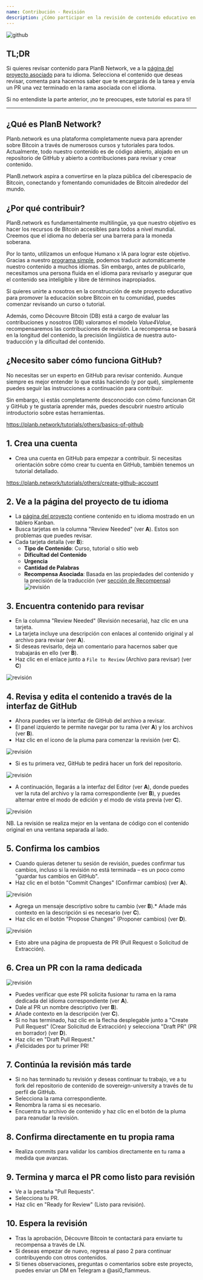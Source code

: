 ```yaml
---
name: Contribución - Revisión
description: ¿Cómo participar en la revisión de contenido educativo en PlanB Network?
---
```

![github](assets/cover.webp)

## TL;DR
Si quieres revisar contenido para PlanB Network, ve a la [página del proyecto asociado](https://github.com/PlanB-Network/bitcoin-educational-content/projects?query=is%3Aopen) para tu idioma. Selecciona el contenido que deseas revisar, comenta para hacernos saber que te encargarás de la tarea y envía un PR una vez terminado en la rama asociada con el idioma.

Si no entendiste la parte anterior, ¡no te preocupes, este tutorial es para ti!

---

## ¿Qué es PlanB Network?

Planb.network es una plataforma completamente nueva para aprender sobre Bitcoin a través de numerosos cursos y tutoriales para todos. Actualmente, todo nuestro contenido es de código abierto, alojado en un repositorio de GitHub y abierto a contribuciones para revisar y crear contenido.

PlanB.network aspira a convertirse en la plaza pública del ciberespacio de Bitcoin, conectando y fomentando comunidades de Bitcoin alrededor del mundo.

## ¿Por qué contribuir?

PlanB.network es fundamentalmente multilingüe, ya que nuestro objetivo es hacer los recursos de Bitcoin accesibles para todos a nivel mundial. Creemos que el idioma no debería ser una barrera para la moneda soberana.

Por lo tanto, utilizamos un enfoque Humano x IA para lograr este objetivo. Gracias a nuestro [programa simple](https://github.com/Asi0Flammeus/LLM-Translator), podemos traducir automáticamente nuestro contenido a muchos idiomas. Sin embargo, antes de publicarlo, necesitamos una persona fluida en el idioma para revisarlo y asegurar que el contenido sea inteligible y libre de términos inapropiados.

Si quieres unirte a nosotros en la construcción de este proyecto educativo para promover la educación sobre Bitcoin en tu comunidad, puedes comenzar revisando un curso o tutorial.

Además, como Découvre Bitcoin (DB) está a cargo de evaluar las contribuciones y nosotros (DB) valoramos el modelo *Value4Value*, recompensaremos las contribuciones de revisión. La recompensa se basará en la longitud del contenido, la precisión lingüística de nuestra auto-traducción y la dificultad del contenido.

## ¿Necesito saber cómo funciona GitHub?

No necesitas ser un experto en GitHub para revisar contenido.
Aunque siempre es mejor entender lo que estás haciendo (y por qué), simplemente puedes seguir las instrucciones a continuación para contribuir.

Sin embargo, si estás completamente desconocido con cómo funcionan Git y GitHub y te gustaría aprender más, puedes descubrir nuestro artículo introductorio sobre estas herramientas.

https://planb.network/tutorials/others/basics-of-github



## 1. Crea una cuenta
* Crea una cuenta en GitHub para empezar a contribuir. Si necesitas orientación sobre cómo crear tu cuenta en GitHub, también tenemos un tutorial detallado.

https://planb.network/tutorials/others/create-github-account


## **2. Ve a la página del proyecto de tu idioma**
* La [página del proyecto](https://github.com/PlanB-Network/bitcoin-educational-content/projects?query=is%3Aopen) contiene contenido en tu idioma mostrado en un tablero Kanban.
* Busca tarjetas en la columna "Review Needed" (ver **A**). Estos son problemas que puedes revisar.
* Cada tarjeta detalla (ver **B**):
	- **Tipo de Contenido**: Curso, tutorial o sitio web
	- **Dificultad del Contenido**
	- **Urgencia**
	- **Cantidad de Palabras**
	- **Recompensa Asociada**: Basada en las propiedades del contenido y la precisión de la traducción (ver [sección de Recompensa](https://github.com/PlanB-Network/bitcoin-educational-content?tab=readme-ov-file#sat-reward))
![revisión](assets/1.webp)
## **3. Encuentra contenido para revisar**
* En la columna "Review Needed" (Revisión necesaria), haz clic en una tarjeta.
* La tarjeta incluye una descripción con enlaces al contenido original y al archivo para revisar (ver **A**).
* Si deseas revisarlo, deja un comentario para hacernos saber que trabajarás en ello (ver **B**).
* Haz clic en el enlace junto a `File to Review` (Archivo para revisar) (ver **C**)

![revisión](assets/2.webp)

## **4. Revisa y edita el contenido a través de la interfaz de GitHub**
* Ahora puedes ver la interfaz de GitHub del archivo a revisar.
* El panel izquierdo te permite navegar por tu rama (ver **A**) y los archivos (ver **B**).
* Haz clic en el icono de la pluma para comenzar la revisión (ver **C**).

![revisión](assets/3.webp)

* Si es tu primera vez, GitHub te pedirá hacer un fork del repositorio.

![revisión](assets/4.webp)

* A continuación, llegarás a la interfaz del Editor (ver **A**), donde puedes ver la ruta del archivo y la rama correspondiente (ver **B**), y puedes alternar entre el modo de edición y el modo de vista previa (ver **C**).

![revisión](assets/5.webp)

NB. La revisión se realiza mejor en la ventana de código con el contenido original en una ventana separada al lado.

## **5. Confirma los cambios**

* Cuando quieras detener tu sesión de revisión, puedes confirmar tus cambios, incluso si la revisión no está terminada – es un poco como "guardar tus cambios en GitHub".
* Haz clic en el botón "Commit Changes" (Confirmar cambios) (ver **A**).

![revisión](assets/6.webp)
* Agrega un mensaje descriptivo sobre tu cambio (ver **B**).* Añade más contexto en la descripción si es necesario (ver **C**).
* Haz clic en el botón "Propose Changes" (Proponer cambios) (ver **D**).

![revisión](assets/7.webp)

* Esto abre una página de propuesta de PR (Pull Request o Solicitud de Extracción).

## **6. Crea un PR con la rama dedicada**
![revisión](assets/8.webp)

* Puedes verificar que este PR solicita fusionar tu rama en la rama dedicada del idioma correspondiente (ver **A**).
* Dale al PR un nombre descriptivo (ver **B**).
* Añade contexto en la descripción (ver **C**).
* Si no has terminado, haz clic en la flecha desplegable junto a "Create Pull Request" (Crear Solicitud de Extracción) y selecciona "Draft PR" (PR en borrador) (ver **D**).
* Haz clic en "Draft Pull Request."
* ¡Felicidades por tu primer PR!

## **7. Continúa la revisión más tarde**
* Si no has terminado tu revisión y deseas continuar tu trabajo, ve a tu fork del repositorio de contenido de sovereign-university a través de tu perfil de GitHub.
* Selecciona la rama correspondiente.
* Renombra la rama si es necesario.
* Encuentra tu archivo de contenido y haz clic en el botón de la pluma para reanudar la revisión.

## **8. Confirma directamente en tu propia rama**
* Realiza commits para validar los cambios directamente en tu rama a medida que avanzas.

## **9. Termina y marca el PR como listo para revisión**
* Ve a la pestaña "Pull Requests".
* Selecciona tu PR.
* Haz clic en "Ready for Review" (Listo para revisión).

## 10. Espera la revisión
* Tras la aprobación, Découvre Bitcoin te contactará para enviarte tu recompensa a través de LN.
* Si deseas empezar de nuevo, regresa al paso 2 para continuar contribuyendo con otros contenidos.
* Si tienes observaciones, preguntas o comentarios sobre este proyecto, puedes enviar un DM en Telegram a @asi0_flammeus.

